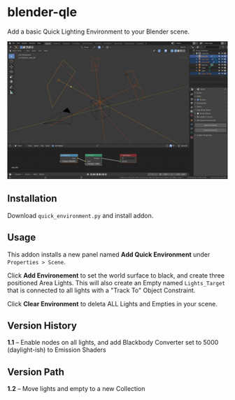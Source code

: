 # blender-qle

Add a basic Quick Lighting Environment to your Blender scene.

![Blender QLE Screenshot](https://github.com/don1138/blender-qle/blob/master/blender-qle.jpg)

## Installation

Download `quick_environment.py` and install addon.

## Usage

This addon installs a new panel named **Add Quick Environment** under ``Properties > Scene``.

Click **Add Environement** to set the world surface to black, and create three positioned Area Lights. This will also create an Empty named ``Lights_Target`` that is connected to all lights with a "Track To" Object Constraint.

Click **Clear Environment** to deleta ALL Lights and Empties in your scene.

## Version History

**1.1** – Enable nodes on all lights, and add Blackbody Converter set to 5000 (daylight-ish) to Emission Shaders

## Version Path

**1.2** – Move lights and empty to a new Collection
